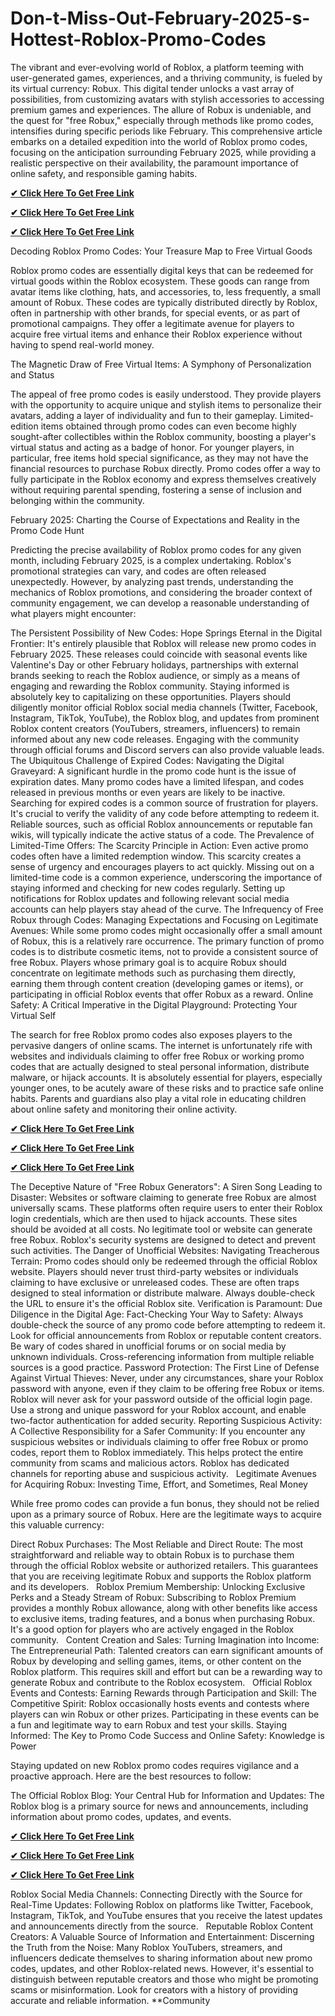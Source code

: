 # Don-t-Miss-Out-February-2025-s-Hottest-Roblox-Promo-Codes
The vibrant and ever-evolving world of Roblox, a platform teeming with user-generated games, experiences, and a thriving community, is fueled by its virtual currency: Robux. This digital tender unlocks a vast array of possibilities, from customizing avatars with stylish accessories to accessing premium games and experiences. The allure of Robux is undeniable, and the quest for "free Robux," especially through methods like promo codes, intensifies during specific periods like February. This comprehensive article embarks on a detailed expedition into the world of Roblox promo codes, focusing on the anticipation surrounding February 2025, while providing a realistic perspective on their availability, the paramount importance of online safety, and responsible gaming habits.  

**[✔ Click Here To Get Free Link](https://rewardtrees.com/robloxs/)**

**[✔ Click Here To Get Free Link](https://rewardtrees.com/robloxs/)**

**[✔ Click Here To Get Free Link](https://rewardtrees.com/robloxs/)**

Decoding Roblox Promo Codes: Your Treasure Map to Free Virtual Goods

Roblox promo codes are essentially digital keys that can be redeemed for virtual goods within the Roblox ecosystem. These goods can range from avatar items like clothing, hats, and accessories, to, less frequently, a small amount of Robux. These codes are typically distributed directly by Roblox, often in partnership with other brands, for special events, or as part of promotional campaigns. They offer a legitimate avenue for players to acquire free virtual items and enhance their Roblox experience without having to spend real-world money.   

The Magnetic Draw of Free Virtual Items: A Symphony of Personalization and Status

The appeal of free promo codes is easily understood. They provide players with the opportunity to acquire unique and stylish items to personalize their avatars, adding a layer of individuality and fun to their gameplay. Limited-edition items obtained through promo codes can even become highly sought-after collectibles within the Roblox community, boosting a player's virtual status and acting as a badge of honor. For younger players, in particular, free items hold special significance, as they may not have the financial resources to purchase Robux directly. Promo codes offer a way to fully participate in the Roblox economy and express themselves creatively without requiring parental spending, fostering a sense of inclusion and belonging within the community.

February 2025: Charting the Course of Expectations and Reality in the Promo Code Hunt

Predicting the precise availability of Roblox promo codes for any given month, including February 2025, is a complex undertaking. Roblox's promotional strategies can vary, and codes are often released unexpectedly. However, by analyzing past trends, understanding the mechanics of Roblox promotions, and considering the broader context of community engagement, we can develop a reasonable understanding of what players might encounter:

The Persistent Possibility of New Codes: Hope Springs Eternal in the Digital Frontier: It's entirely plausible that Roblox will release new promo codes in February 2025. These releases could coincide with seasonal events like Valentine's Day or other February holidays, partnerships with external brands seeking to reach the Roblox audience, or simply as a means of engaging and rewarding the Roblox community. Staying informed is absolutely key to capitalizing on these opportunities. Players should diligently monitor official Roblox social media channels (Twitter, Facebook, Instagram, TikTok, YouTube), the Roblox blog, and updates from prominent Roblox content creators (YouTubers, streamers, influencers) to remain informed about any new code releases. Engaging with the community through official forums and Discord servers can also provide valuable leads.
The Ubiquitous Challenge of Expired Codes: Navigating the Digital Graveyard: A significant hurdle in the promo code hunt is the issue of expiration dates. Many promo codes have a limited lifespan, and codes released in previous months or even years are likely to be inactive. Searching for expired codes is a common source of frustration for players. It's crucial to verify the validity of any code before attempting to redeem it. Reliable sources, such as official Roblox announcements or reputable fan wikis, will typically indicate the active status of a code.
The Prevalence of Limited-Time Offers: The Scarcity Principle in Action: Even active promo codes often have a limited redemption window. This scarcity creates a sense of urgency and encourages players to act quickly. Missing out on a limited-time code is a common experience, underscoring the importance of staying informed and checking for new codes regularly. Setting up notifications for Roblox updates and following relevant social media accounts can help players stay ahead of the curve.
The Infrequency of Free Robux through Codes: Managing Expectations and Focusing on Legitimate Avenues: While some promo codes might occasionally offer a small amount of Robux, this is a relatively rare occurrence. The primary function of promo codes is to distribute cosmetic items, not to provide a consistent source of free Robux. Players whose primary goal is to acquire Robux should concentrate on legitimate methods such as purchasing them directly, earning them through content creation (developing games or items), or participating in official Roblox events that offer Robux as a reward.
Online Safety: A Critical Imperative in the Digital Playground: Protecting Your Virtual Self

The search for free Roblox promo codes also exposes players to the pervasive dangers of online scams. The internet is unfortunately rife with websites and individuals claiming to offer free Robux or working promo codes that are actually designed to steal personal information, distribute malware, or hijack accounts. It is absolutely essential for players, especially younger ones, to be acutely aware of these risks and to practice safe online habits. Parents and guardians also play a vital role in educating children about online safety and monitoring their online activity.

**[✔ Click Here To Get Free Link](https://rewardtrees.com/robloxs/)**

**[✔ Click Here To Get Free Link](https://rewardtrees.com/robloxs/)**

**[✔ Click Here To Get Free Link](https://rewardtrees.com/robloxs/)**

The Deceptive Nature of "Free Robux Generators": A Siren Song Leading to Disaster: Websites or software claiming to generate free Robux are almost universally scams. These platforms often require users to enter their Roblox login credentials, which are then used to hijack accounts. These sites should be avoided at all costs. No legitimate tool or website can generate free Robux. Roblox's security systems are designed to detect and prevent such activities.
The Danger of Unofficial Websites: Navigating Treacherous Terrain: Promo codes should only be redeemed through the official Roblox website. Players should never trust third-party websites or individuals claiming to have exclusive or unreleased codes. These are often traps designed to steal information or distribute malware. Always double-check the URL to ensure it's the official Roblox site.
Verification is Paramount: Due Diligence in the Digital Age: Fact-Checking Your Way to Safety: Always double-check the source of any promo code before attempting to redeem it. Look for official announcements from Roblox or reputable content creators. Be wary of codes shared in unofficial forums or on social media by unknown individuals. Cross-referencing information from multiple reliable sources is a good practice.
Password Protection: The First Line of Defense Against Virtual Thieves: Never, under any circumstances, share your Roblox password with anyone, even if they claim to be offering free Robux or items. Roblox will never ask for your password outside of the official login page. Use a strong and unique password for your Roblox account, and enable two-factor authentication for added security.
Reporting Suspicious Activity: A Collective Responsibility for a Safer Community: If you encounter any suspicious websites or individuals claiming to offer free Robux or promo codes, report them to Roblox immediately. This helps protect the entire community from scams and malicious actors. Roblox has dedicated channels for reporting abuse and suspicious activity.   
Legitimate Avenues for Acquiring Robux: Investing Time, Effort, and Sometimes, Real Money

While free promo codes can provide a fun bonus, they should not be relied upon as a primary source of Robux. Here are the legitimate ways to acquire this valuable currency:

Direct Robux Purchases: The Most Reliable and Direct Route: The most straightforward and reliable way to obtain Robux is to purchase them through the official Roblox website or authorized retailers. This guarantees that you are receiving legitimate Robux and supports the Roblox platform and its developers.   
Roblox Premium Membership: Unlocking Exclusive Perks and a Steady Stream of Robux: Subscribing to Roblox Premium provides a monthly Robux allowance, along with other benefits like access to exclusive items, trading features, and a bonus when purchasing Robux. It's a good option for players who are actively engaged in the Roblox community.   
Content Creation and Sales: Turning Imagination into Income: The Entrepreneurial Path: Talented creators can earn significant amounts of Robux by developing and selling games, items, or other content on the Roblox platform. This requires skill and effort but can be a rewarding way to generate Robux and contribute to the Roblox ecosystem.   
Official Roblox Events and Contests: Earning Rewards through Participation and Skill: The Competitive Spirit: Roblox occasionally hosts events and contests where players can win Robux or other prizes. Participating in these events can be a fun and legitimate way to earn Robux and test your skills.
Staying Informed: The Key to Promo Code Success and Online Safety: Knowledge is Power

Staying updated on new Roblox promo codes requires vigilance and a proactive approach. Here are the best resources to follow:

The Official Roblox Blog: Your Central Hub for Information and Updates: The Roblox blog is a primary source for news and announcements, including information about promo codes, updates, and events.   

**[✔ Click Here To Get Free Link](https://rewardtrees.com/robloxs/)**

**[✔ Click Here To Get Free Link](https://rewardtrees.com/robloxs/)**

**[✔ Click Here To Get Free Link](https://rewardtrees.com/robloxs/)**

Roblox Social Media Channels: Connecting Directly with the Source for Real-Time Updates: Following Roblox on platforms like Twitter, Facebook, Instagram, TikTok, and YouTube ensures that you receive the latest updates and announcements directly from the source.   
Reputable Roblox Content Creators: A Valuable Source of Information and Entertainment: Discerning the Truth from the Noise: Many Roblox YouTubers, streamers, and influencers dedicate themselves to sharing information about new promo codes, updates, and other Roblox-related news. However, it's essential to distinguish between reputable creators and those who might be promoting scams or misinformation. Look for creators with a history of providing accurate and reliable information.
**Community
